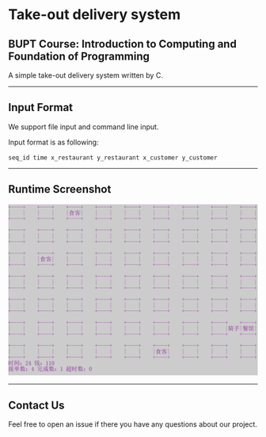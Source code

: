 # Take-out delivery system
## BUPT Course: Introduction to Computing and Foundation of Programming
A simple take-out delivery system written by C.

---

## Input Format

We support file input and command line input.

Input format is as following: 

```
seq_id time x_restaurant y_restaurant x_customer y_customer
```

---

## 


## Runtime Screenshot
<img src="./data/running.png" alt="running" style="zoom:50%;" />

---

## Contact Us

Feel free to open an issue if there you have any questions about our project.
